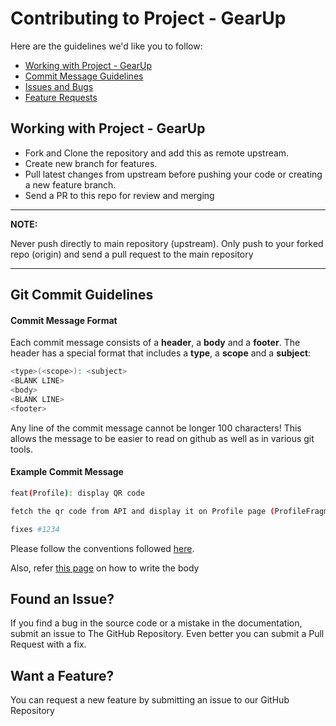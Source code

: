 # Contributing to Project - GearUp

Here are the guidelines we'd like you to follow:

- [Working with Project - GearUp](#working)
- [Commit Message Guidelines](#commit)
- [Issues and Bugs](#issue)
- [Feature Requests](#feature)

## <a id="working"></a> Working with Project - GearUp

- Fork and Clone the repository and add this as remote upstream.
- Create new branch for features.
- Pull latest changes from upstream before pushing your code or creating a new feature branch.
- Send a PR to this repo for review and merging

---

**NOTE:**

Never push directly to main repository (upstream). Only push to your forked repo (origin) and send a pull request to
the main repository

---

## <a id="commit"></a> Git Commit Guidelines

#### Commit Message Format

Each commit message consists of a **header**, a **body** and a **footer**. The header has a special
format that includes a **type**, a **scope** and a **subject**:

```bash
<type>(<scope>): <subject>
<BLANK LINE>
<body>
<BLANK LINE>
<footer>
```

Any line of the commit message cannot be longer 100 characters! This allows the message to be easier to read on github
as well as in various git tools.

#### Example Commit Message

```bash
feat(Profile): display QR code

fetch the qr code from API and display it on Profile page (ProfileFragment.kt)

fixes #1234
```

Please follow the conventions followed [here](http://karma-runner.github.io/latest/dev/git-commit-msg.html).

Also, refer [this page](https://chris.beams.io/posts/git-commit/) on how to write the body

## <a id="issue"></a> Found an Issue?

If you find a bug in the source code or a mistake in the documentation, submit an issue to The GitHub Repository.
Even better you can submit a Pull Request with a fix.

## <a id="feature"></a> Want a Feature?

You can request a new feature by submitting an issue to our GitHub Repository